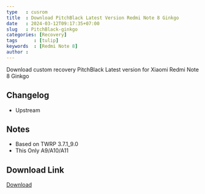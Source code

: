 ```yaml
---
type   : cusrom
title  : Download PitchBlack Latest Version Redmi Note 8 Ginkgo
date   : 2024-03-12T09:17:35+07:00
slug   : PitchBlack-ginkgo
categories: [Recovery]
tags      : [tulip]
keywords  : [Redmi Note 8]
author : 
---
```


Download custom recovery PitchBlack Latest version for Xiaomi Redmi Note 8 Ginkgo

## Changelog
- Upstream 

## Notes
- Based on TWRP 3.7.1_9.0
- This Only A9/A10/A11


## Download Link
[Download](http://www.pling.com/p/2117793/)
